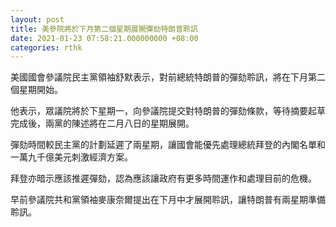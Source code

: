 ```yaml
---
layout: post
title: 美參院將於下月第二個星期展開彈劾特朗普聆訊
date: 2021-01-23 07:58:21.000000000 +08:00
categories: rthk
---
```


美國國會參議院民主黨領袖舒默表示，對前總統特朗普的彈劾聆訊，將在下月第二個星期開始。

他表示，眾議院將於下星期一，向參議院提交對特朗普的彈劾條款，等待摘要起草完成後，兩黨的陳述將在二月八日的星期展開。

彈劾時間較民主黨的計劃延遲了兩星期，讓國會能優先處理總統拜登的內閣名單和一萬九千億美元刺激經濟方案。

拜登亦暗示應該推遲彈劾，認為應該讓政府有更多時間運作和處理目前的危機。

早前參議院共和黨領袖麥康奈爾提出在下月中才展開聆訊，讓特朗普有兩星期準備聆訊。
